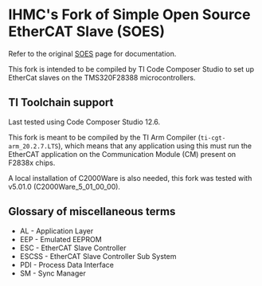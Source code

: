 IHMC's Fork of Simple Open Source EtherCAT Slave (SOES)
====

Refer to the original [SOES](https://github.com/OpenEtherCATsociety/SOES) page for documentation.

This fork is intended to be compiled by TI Code Composer Studio to set up EtherCat slaves on the TMS320F28388 microcontrollers.

## TI Toolchain support

Last tested using Code Composer Studio 12.6.

This fork is meant to be compiled by the TI Arm Compiler (`ti-cgt-arm_20.2.7.LTS`), which means that any application using this must run the EtherCAT application on the Communication Module (CM) present on F2838x chips.

A local installation of C2000Ware is also needed, this fork was tested with v5.01.0 (C2000Ware_5_01_00_00).

## Glossary of miscellaneous terms
- AL - Application Layer
- EEP - Emulated EEPROM
- ESC - EtherCAT Slave Controller
- ESCSS - EtherCAT Slave Controller Sub System
- PDI - Process Data Interface
- SM - Sync Manager